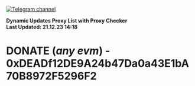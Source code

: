 [![Telegram channel](https://img.shields.io/endpoint?url=https://runkit.io/damiankrawczyk/telegram-badge/branches/master?url=https://t.me/n4z4v0d)](https://t.me/n4z4v0d) 

**Dynamic Updates Proxy List with Proxy Checker**  
**Last Updated: 21.12.23 14:18**

# DONATE (_any evm_) - 0xDEADf12DE9A24b47Da0a43E1bA70B8972F5296F2
